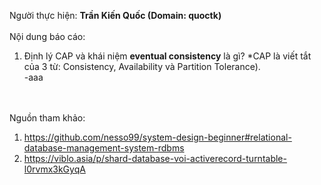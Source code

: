 Người thực hiện: **Trần Kiến Quốc (Domain: quoctk)** <br/><br/>
Nội dung báo cáo: <br/>
1. Định lý CAP và khái niệm **eventual consistency** là gì?
    *CAP là viết tắt của 3 từ: Consistency, Availability và Partition Tolerance).<br/>
        -aaa






<br/><br/>
Nguồn tham khảo:
1. https://github.com/nesso99/system-design-beginner#relational-database-management-system-rdbms
2. https://viblo.asia/p/shard-database-voi-activerecord-turntable-l0rvmx3kGyqA